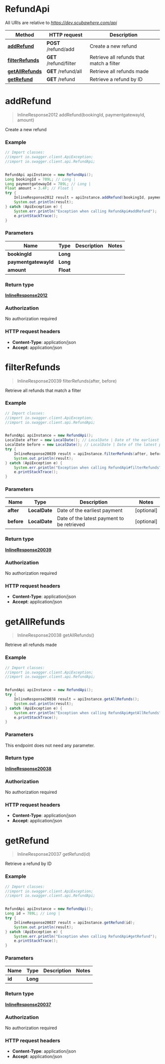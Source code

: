 # RefundApi

All URIs are relative to *https://dev.scubawhere.com/api*

Method | HTTP request | Description
------------- | ------------- | -------------
[**addRefund**](RefundApi.md#addRefund) | **POST** /refund/add | Create a new refund
[**filterRefunds**](RefundApi.md#filterRefunds) | **GET** /refund/filter | Retrieve all refunds that match a filter
[**getAllRefunds**](RefundApi.md#getAllRefunds) | **GET** /refund/all | Retrieve all refunds made
[**getRefund**](RefundApi.md#getRefund) | **GET** /refund | Retrieve a refund by ID


<a name="addRefund"></a>
# **addRefund**
> InlineResponse2012 addRefund(bookingId, paymentgatewayId, amount)

Create a new refund

### Example
```java
// Import classes:
//import io.swagger.client.ApiException;
//import io.swagger.client.api.RefundApi;


RefundApi apiInstance = new RefundApi();
Long bookingId = 789L; // Long | 
Long paymentgatewayId = 789L; // Long | 
Float amount = 3.4F; // Float | 
try {
    InlineResponse2012 result = apiInstance.addRefund(bookingId, paymentgatewayId, amount);
    System.out.println(result);
} catch (ApiException e) {
    System.err.println("Exception when calling RefundApi#addRefund");
    e.printStackTrace();
}
```

### Parameters

Name | Type | Description  | Notes
------------- | ------------- | ------------- | -------------
 **bookingId** | **Long**|  |
 **paymentgatewayId** | **Long**|  |
 **amount** | **Float**|  |

### Return type

[**InlineResponse2012**](InlineResponse2012.md)

### Authorization

No authorization required

### HTTP request headers

 - **Content-Type**: application/json
 - **Accept**: application/json

<a name="filterRefunds"></a>
# **filterRefunds**
> InlineResponse20039 filterRefunds(after, before)

Retrieve all refunds that match a filter

### Example
```java
// Import classes:
//import io.swagger.client.ApiException;
//import io.swagger.client.api.RefundApi;


RefundApi apiInstance = new RefundApi();
LocalDate after = new LocalDate(); // LocalDate | Date of the earliest payment
LocalDate before = new LocalDate(); // LocalDate | Date of the latest payment to be retrieved
try {
    InlineResponse20039 result = apiInstance.filterRefunds(after, before);
    System.out.println(result);
} catch (ApiException e) {
    System.err.println("Exception when calling RefundApi#filterRefunds");
    e.printStackTrace();
}
```

### Parameters

Name | Type | Description  | Notes
------------- | ------------- | ------------- | -------------
 **after** | **LocalDate**| Date of the earliest payment | [optional]
 **before** | **LocalDate**| Date of the latest payment to be retrieved | [optional]

### Return type

[**InlineResponse20039**](InlineResponse20039.md)

### Authorization

No authorization required

### HTTP request headers

 - **Content-Type**: application/json
 - **Accept**: application/json

<a name="getAllRefunds"></a>
# **getAllRefunds**
> InlineResponse20038 getAllRefunds()

Retrieve all refunds made

### Example
```java
// Import classes:
//import io.swagger.client.ApiException;
//import io.swagger.client.api.RefundApi;


RefundApi apiInstance = new RefundApi();
try {
    InlineResponse20038 result = apiInstance.getAllRefunds();
    System.out.println(result);
} catch (ApiException e) {
    System.err.println("Exception when calling RefundApi#getAllRefunds");
    e.printStackTrace();
}
```

### Parameters
This endpoint does not need any parameter.

### Return type

[**InlineResponse20038**](InlineResponse20038.md)

### Authorization

No authorization required

### HTTP request headers

 - **Content-Type**: application/json
 - **Accept**: application/json

<a name="getRefund"></a>
# **getRefund**
> InlineResponse20037 getRefund(id)

Retrieve a refund by ID

### Example
```java
// Import classes:
//import io.swagger.client.ApiException;
//import io.swagger.client.api.RefundApi;


RefundApi apiInstance = new RefundApi();
Long id = 789L; // Long | 
try {
    InlineResponse20037 result = apiInstance.getRefund(id);
    System.out.println(result);
} catch (ApiException e) {
    System.err.println("Exception when calling RefundApi#getRefund");
    e.printStackTrace();
}
```

### Parameters

Name | Type | Description  | Notes
------------- | ------------- | ------------- | -------------
 **id** | **Long**|  |

### Return type

[**InlineResponse20037**](InlineResponse20037.md)

### Authorization

No authorization required

### HTTP request headers

 - **Content-Type**: application/json
 - **Accept**: application/json

